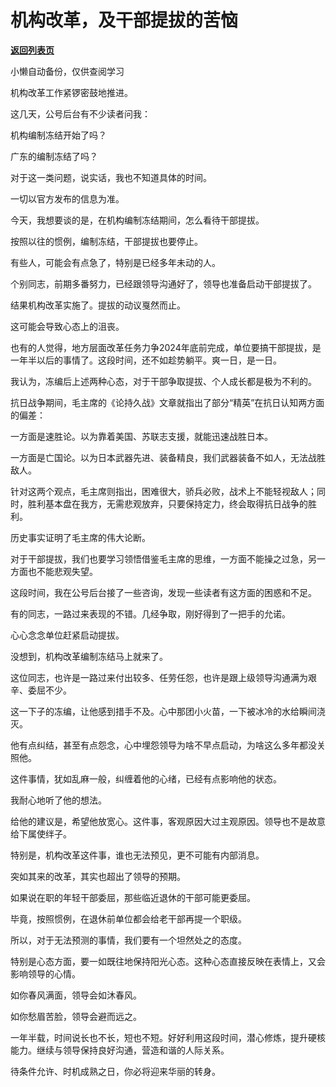# 机构改革，及干部提拔的苦恼

[**返回列表页**](/gzh/费曼的小茶馆)

小懒自动备份，仅供查阅学习

机构改革工作紧锣密鼓地推进。

  

这几天，公号后台有不少读者问我：

  

机构编制冻结开始了吗？

  

广东的编制冻结了吗？

  

对于这一类问题，说实话，我也不知道具体的时间。

  

一切以官方发布的信息为准。

  

今天，我想要谈的是，在机构编制冻结期间，怎么看待干部提拔。

  

按照以往的惯例，编制冻结，干部提拔也要停止。

  

有些人，可能会有点急了，特别是已经多年未动的人。

  

个别同志，前期多番努力，已经跟领导沟通好了，领导也准备启动干部提拔了。

  

结果机构改革实施了。提拔的动议戛然而止。

  

这可能会导致心态上的沮丧。

  

也有的人觉得，地方层面改革任务力争2024年底前完成，单位要搞干部提拔，是一年半以后的事情了。这段时间，还不如趁势躺平。爽一日，是一日。

  

我认为，冻编后上述两种心态，对于干部争取提拔、个人成长都是极为不利的。

  

抗日战争期间，毛主席的《论持久战》文章就指出了部分“精英”在抗日认知两方面的偏差：

  

一方面是速胜论。以为靠着美国、苏联志支援，就能迅速战胜日本。

  

一方面是亡国论。以为日本武器先进、装备精良，我们武器装备不如人，无法战胜敌人。

  

针对这两个观点，毛主席则指出，困难很大，骄兵必败，战术上不能轻视敌人；同时，胜利基本盘在我方，无需悲观放弃，只要保持定力，终会取得抗日战争的胜利。

  

历史事实证明了毛主席的伟大论断。

  

对于干部提拔，我们也要学习领悟借鉴毛主席的思维，一方面不能操之过急，另一方面也不能悲观失望。

  

这段时间，我在公号后台接了一些咨询，发现一些读者有这方面的困惑和不足。

  

有的同志，一路过来表现的不错。几经争取，刚好得到了一把手的允诺。

  

心心念念单位赶紧启动提拔。

  

没想到，机构改革编制冻结马上就来了。

  

这位同志，也许是一路过来付出较多、任劳任怨，也许是跟上级领导沟通满为艰辛、委屈不少。

  

这一下子的冻编，让他感到措手不及。心中那团小火苗，一下被冰冷的水给瞬间浇灭。

  

他有点纠结，甚至有点怨念，心中埋怨领导为啥不早点启动，为啥这么多年都没关照他。

  

这件事情，犹如乱麻一般，纠缠着他的心绪，已经有点影响他的状态。

  

我耐心地听了他的想法。

  

给他的建议是，希望他放宽心。这件事，客观原因大过主观原因。领导也不是故意给下属使绊子。

  

特别是，机构改革这件事，谁也无法预见，更不可能有内部消息。

  

突如其来的改革，其实也超出了领导的预期。

  

如果说在职的年轻干部委屈，那些临近退休的干部可能更委屈。

  

毕竟，按照惯例，在退休前单位都会给老干部再提一个职级。

  

所以，对于无法预测的事情，我们要有一个坦然处之的态度。

  

特别是心态方面，要一如既往地保持阳光心态。这种心态直接反映在表情上，又会影响领导的心情。

  

如你春风满面，领导会如沐春风。

  

如你愁眉苦脸，领导会避而远之。

  

一年半载，时间说长也不长，短也不短。好好利用这段时间，潜心修炼，提升硬核能力。继续与领导保持良好沟通，营造和谐的人际关系。

  

待条件允许、时机成熟之日，你必将迎来华丽的转身。

